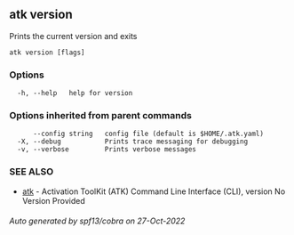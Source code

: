 ## atk version

Prints the current version and exits

```
atk version [flags]
```

### Options

```
  -h, --help   help for version
```

### Options inherited from parent commands

```
      --config string   config file (default is $HOME/.atk.yaml)
  -X, --debug           Prints trace messaging for debugging
  -v, --verbose         Prints verbose messages
```

### SEE ALSO

* [atk](atk.md)	 - Activation ToolKit (ATK) Command Line Interface (CLI), version No Version Provided

###### Auto generated by spf13/cobra on 27-Oct-2022
